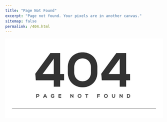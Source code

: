 ```yaml
---
title: "Page Not Found"
excerpt: "Page not found. Your pixels are in another canvas."
sitemap: false
permalink: /404.html
---
```


![](../img/404.jpg)
